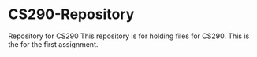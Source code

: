 # CS290-Repository
Repository for CS290
This repository is for holding files for CS290. This is the for the first assignment.
